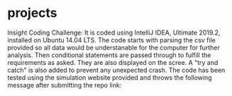 # projects
Insight Coding Challenge:
It is coded using IntelliJ IDEA, Ultimate 2019.2, installed on Ubuntu 14.04 LTS.
The code starts with parsing the csv file provided so all data would be understanable for the computer for further analysis. Then conditional statements are passed through to fulfill the requirements as asked. They are also displayed on the scree. A "try and catch" is also added to prevent any unexpected crash.
The code has been tested using the simulation website provided and throws the following message after submitting the repo link:

